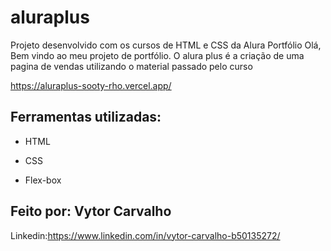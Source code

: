 # aluraplus
Projeto desenvolvido com os cursos de HTML e CSS da Alura
 Portfólio 
 Olá, Bem vindo ao meu projeto de portfólio. O alura plus é a criação de uma pagina de vendas utilizando o material passado pelo curso

https://aluraplus-sooty-rho.vercel.app/

## Ferramentas utilizadas:

* HTML

* CSS

* Flex-box

## Feito por: Vytor Carvalho

Linkedin:https://www.linkedin.com/in/vytor-carvalho-b50135272/


